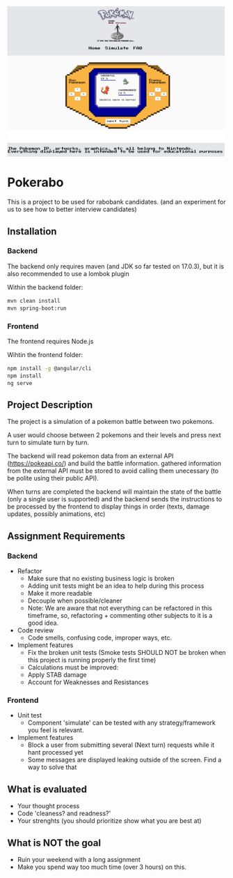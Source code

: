 <img src="https://github.com/PHR1990/pokerabo/blob/main/gitbanner.png" 
     style="width: 500px; height: auto;"/>


# Pokerabo
This is a project to be used for rabobank candidates. (and an experiment for us to see how to better interview candidates)

## Installation
### Backend
The backend only requires maven (and JDK so far tested on 17.0.3), but it is also recommended to use a lombok plugin

Within the backend folder:
```bash
mvn clean install
mvn spring-boot:run
```
### Frontend
The frontend requires Node.js

Wihtin the frontend folder:
```bash
npm install -g @angular/cli
npm install
ng serve
```

## Project Description

The project is a simulation of a pokemon battle between two pokemons.

A user would choose between 2 pokemons and their levels and press next turn to simulate turn by turn.

The backend will read pokemon data from an external API (https://pokeapi.co/) and build the battle information. 
gathered information from the external API must be stored to avoid calling them unecessary (to be polite using their public API).

When turns are completed the backend will maintain the state of the battle (only a single user is supported) and the backend sends the instructions to be
processed by the frontend to display things in order (texts, damage updates, possibly animations, etc)

## Assignment Requirements
### Backend
- Refactor
  - Make sure that no existing business logic is broken
  - Adding unit tests might be an idea to help during this process
  - Make it more readable
  - Decouple when possible/cleaner
  - Note: We are aware that not everything can be refactored in this timeframe, so, refactoring + commenting other subjects to it is a good idea.
- Code review
  - Code smells, confusing code, improper ways, etc.
- Implement features
   - Fix the broken unit tests (Smoke tests SHOULD NOT be broken when this project is running properly the first time)
   - Calculations must be improved:
    - Apply STAB damage
    - Account for Weaknesses and Resistances
### Frontend
- Unit test
  - Component 'simulate' can be tested with any strategy/framework you feel is relevant.
- Implement features  
  - Block a user from submitting several (Next turn) requests while it hant processed yet
  - Some messages are displayed leaking outside of the screen. Find a way to solve that

## What is evaluated
 - Your thought process
 - Code 'cleaness? and readness?' 
 - Your strenghts (you should prioritize show what you are best at)

## What is NOT the goal
 - Ruin your weekend with a long assignment
 - Make you spend way too much time (over 3 hours) on this.
